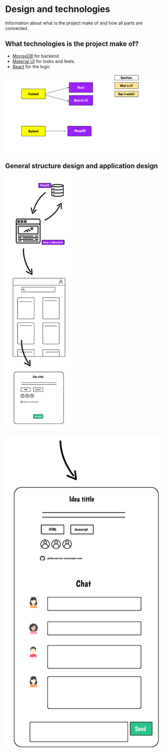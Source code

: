 # Design and technologies 

Information about what is the project make of and how all parts are connected. 



## What technologies is the project make of?

- [MongoDB](https://www.mongodb.com/) for backend
- [Material UI](https://material-ui.com/) for looks and feels. 
- [React](https://reactjs.org/) for the logic

<img src="images/map_of_tecnologies.png" style="zoom: 67%;" />

## General structure design and application design 

<img src="images/design_16_07_20.png" style="zoom:80%;" />

![](images/design-chat_16_07_20.png)